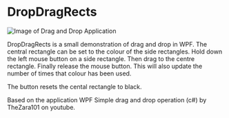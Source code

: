 # DropDragRects


![Image of Drag and Drop Application](https://github.com/KevinDyke/DragDropRects/tree/main/Images)




DropDragRects is a small demonstration of drag and drop in WPF. The central rectangle can be set to the colour of the side rectangles. Hold down the left mouse button on a side rectangle. Then drag to the centre rectangle. Finally release the mouse button. This will also update the number of times that colour has been used.

The button resets the cental rectangle to black.

Based on the application WPF Simple drag and drop operation (c#) by TheZara101 on youtube.
